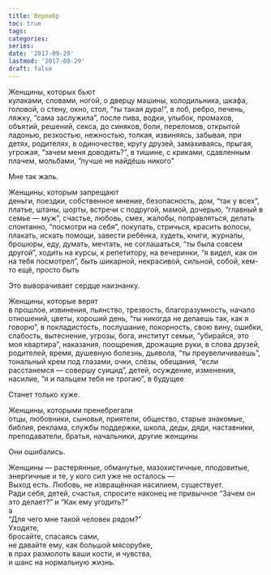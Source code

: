 ```yaml
---
title: Верлибр
toc: true
tags:
categories:
series:
date: '2017-09-29'
lastmod: '2017-09-29'
draft: false
---
```


<!--more-->

Женщины, которых бьют \
кулаками, словами, ногой, о дверцу машины, холодильника, шкафа, головой, о стену, окно, стол, “ты такая дура!”, в лоб, ребро, печень, ляжку, “сама заслужила”, после пива, водки, улыбок, промахов, объятий, решений, секса, до синяков, боли, переломов, открытой ладонью, резкостью, нежностью, толкая, извиняясь, забывая, при детях, родителях, в одиночестве, кругу друзей, замахиваясь, прыгая, угрожая, “зачем меня доводить?”, в тишине, с криками, сдавленным плачем, мольбами, “лучше не найдёшь никого”

Мне так жаль.

Женщины, которым запрещают \
деньги, поездки, собственное мнение, безопасность, дом, “так у всех”, платье, штаны, шорты, встречи с подругой, мамой, дочерью, “главный в семье — муж”, счастье, любовь, смех, жалобы, поправляться, делать спонтанно, “посмотри на себя”, покупать, стричься, красить волосы, плакать, искать помощи, завести ребёнка, худеть, книги, журналы, брошюры, еду, думать, мечтать, не соглашаться, “ты была совсем другой”, ходить на курсы, к репетитору, на вечеринки, “я видел, как он на тебя посмотрел”, быть шикарной, некрасивой, сильной, собой, кем-то ещё, просто быть

Это выворачивает сердце наизнанку.

Женщины, которые верят \
в прошлое, извинения, пьянство, трезвость, благоразумность, начало отношений, цветы, хороший день, “ты никогда не делаешь так, как я говорю”, в покладистость, послушание, покорность, свою вину, ошибки, слабость, вытеснение, угрозы, бога, институт семьи, “убирайся, это моя квартира”, наказания, поощрения, дрожащие руки, в слова друзей, родителей, время, душевную болезнь, дьявола, “ты преувеличиваешь”, тональный крем под глазами, очки, слёзы, обещания, “если расстанемся — совершу суицид”, детей, осуждение, изменения, насилие, “я и пальцем тебя не трогаю”, в будущее

Станет только хуже.

Женщины, которыми пренебрегали \
отцы, любовники, сыновья, приятели, общество, старые знакомые, библия, реклама, службы поддержки, школа, деды, дяди, наставники, преподаватели, братья, начальники, другие женщины

Они ошибались.

Женщины — растерянные, обманутые, мазохистичные, плодовитые, энергичные и те, у кого сил уже не осталось — \
Выход есть. Любовь, не извращённая насилием, существует. \
Ради себя, детей, счастья, спросите наконец не привычное “Зачем он это делает?” и “Как ему угодить?” \
а \
“Для чего мне такой человек рядом?” \
Уходите, \
бросайте, спасаясь сами, \
не давайте ему, как большой мясорубке, \
в прах размолоть ваши кости, и чувства, \
и шанс на нормальную жизнь.
